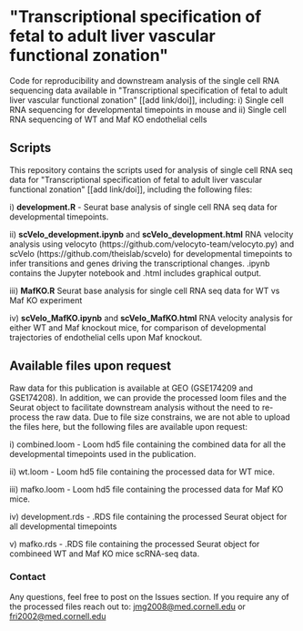 # "Transcriptional specification of fetal to adult liver  vascular functional zonation"
Code for reproducibility and downstream analysis of the single cell RNA sequencing data available in "Transcriptional specification of fetal to adult liver  vascular functional zonation" [[add link/doi]], including: i) Single cell RNA sequencing for developmental timepoints in mouse and ii) Single cell RNA sequencing of WT and Maf KO endothelial cells

## Scripts
This repository contains the scripts used for analysis of single cell RNA seq data for "Transcriptional specification of fetal to adult liver  vascular functional zonation" [[add link/doi]], including the following files:
</p>
i) <strong>development.R</strong> - Seurat base analysis of single cell RNA seq data for developmental timepoints.
</p>
ii) <strong>scVelo_development.ipynb</strong> and <strong>scVelo_development.html</strong> RNA velocity analysis using velocyto (https://github.com/velocyto-team/velocyto.py) and scVelo (https://github.com/theislab/scvelo) for developmental timepoints to infer transitions and genes driving the transcriptional changes. .ipynb contains the Jupyter notebook and .html includes graphical output.
</p>
iii) <strong>MafKO.R</strong> Seurat base analysis for single cell RNA seq data for WT vs Maf KO experiment
</p>
iv) <strong>scVelo_MafKO.ipynb</strong> and <strong>scVelo_MafKO.html</strong> RNA velocity analysis for either WT and Maf knockout mice, for comparison of developmental trajectories of endothelial cells upon Maf knockout.

## Available files upon request
Raw data for this publication is available at GEO (GSE174209 and GSE174208). In addition, we can provide the processed loom files and the Seurat object to facilitate downstream analysis without the need to re-process the raw data. Due to file size constrains, we are not able to upload the files here, but the following files are available upon request:
</p>
i) combined.loom - Loom hd5 file containing the combined data for all the developmental timepoints used in the publication.
</p>
ii) wt.loom - Loom hd5 file containing the processed data for WT mice.
</p>
iii) mafko.loom - Loom hd5 file containing the processed data for Maf KO mice.
</p>
iv) development.rds - .RDS file containing the processed Seurat object for all developmental timepoints
</p>
v) mafko.rds - .RDS file containing the processed Seurat object for combineed WT and Maf KO mice scRNA-seq data.

### Contact
Any questions, feel free to post on the Issues section. If you require any of the processed files reach out to:
jmg2008@med.cornell.edu or fri2002@med.cornell.edu
